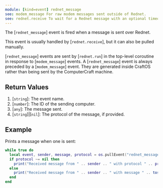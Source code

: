 ```yaml
---
module: [kind=event] rednet_message
see: modem_message For raw modem messages sent outside of Rednet.
see: rednet.receive To wait for a Rednet message with an optional timeout and protocol filter.
---
```


<!--
SPDX-FileCopyrightText: 2021 The CC: Tweaked Developers

SPDX-License-Identifier: MPL-2.0
-->

The [`rednet_message`] event is fired when a message is sent over Rednet.

This event is usually handled by [`rednet.receive`], but it can also be pulled manually.

[`rednet_message`] events are sent by [`rednet.run`] in the top-level coroutine in response to [`modem_message`] events. A [`rednet_message`] event is always preceded by a [`modem_message`] event. They are generated inside CraftOS rather than being sent by the ComputerCraft machine.

## Return Values
1. [`string`]: The event name.
2. [`number`]: The ID of the sending computer.
3. [`any`]: The message sent.
4. <span class="type">[`string`]|[`nil`]</span>: The protocol of the message, if provided.

## Example
Prints a message when one is sent:
```lua
while true do
  local event, sender, message, protocol = os.pullEvent("rednet_message")
  if protocol ~= nil then
    print("Received message from " .. sender .. " with protocol " .. protocol .. " and message " .. tostring(message))
  else
    print("Received message from " .. sender .. " with message " .. tostring(message))
  end
end
```
